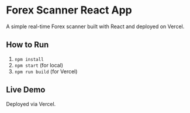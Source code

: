 # Forex Scanner React App

A simple real-time Forex scanner built with React and deployed on Vercel.

## How to Run

1. `npm install`
2. `npm start` (for local)
3. `npm run build` (for Vercel)

## Live Demo

Deployed via Vercel.
